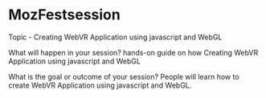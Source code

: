 # MozFestsession
Topic  - Creating WebVR Application using javascript and WebGL

What will happen in your session?
hands-on guide on how Creating WebVR Application using javascript and WebGL 

What is the goal or outcome of your session?
People will learn how to create WebVR Application using javascript and WebGL.

